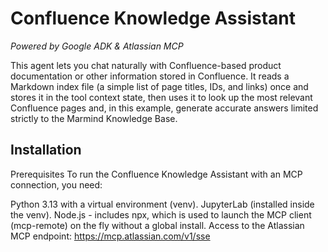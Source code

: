 # Confluence Knowledge Assistant
_Powered by Google ADK & Atlassian MCP_

This agent lets you chat naturally with Confluence-based product documentation or other information stored in Confluence. It reads a Markdown index file (a simple list of page titles, IDs, and links) once and stores it in the tool context state, then uses it to look up the most relevant Confluence pages and, in this example, generate accurate answers limited strictly to the Marmind Knowledge Base.


## Installation

Prerequisites
To run the Confluence Knowledge Assistant with an MCP connection, you need:

Python 3.13 with a virtual environment (venv).
JupyterLab (installed inside the venv).
Node.js - includes npx, which is used to launch the MCP client (mcp-remote) on the fly without a global install.
Access to the Atlassian MCP endpoint: https://mcp.atlassian.com/v1/sse

